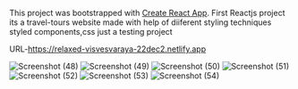 This project was bootstrapped with [Create React App](https://github.com/facebook/create-react-app).
First Reactjs project
its a travel-tours website made with help of diiferent styling techniques styled components,css just a testing project

URL-https://relaxed-visvesvaraya-22dec2.netlify.app

![Screenshot (48)](https://user-images.githubusercontent.com/61292543/119274818-b2a4de00-bbc6-11eb-883e-c324517ce981.png)
![Screenshot (49)](https://user-images.githubusercontent.com/61292543/119274822-b6d0fb80-bbc6-11eb-8f32-128d0e3d1ebb.png)
![Screenshot (50)](https://user-images.githubusercontent.com/61292543/119274824-b9335580-bbc6-11eb-9f65-c087b48e11eb.png)
![Screenshot (51)](https://user-images.githubusercontent.com/61292543/119274826-bafd1900-bbc6-11eb-8f82-2097e1b126c9.png)
![Screenshot (52)](https://user-images.githubusercontent.com/61292543/119274827-bb95af80-bbc6-11eb-902c-4143dd9854b6.png)
![Screenshot (53)](https://user-images.githubusercontent.com/61292543/119274830-bc2e4600-bbc6-11eb-886c-929a94f87743.png)
![Screenshot (54)](https://user-images.githubusercontent.com/61292543/119274831-bdf80980-bbc6-11eb-8ac9-5aa47c623c5e.png)
